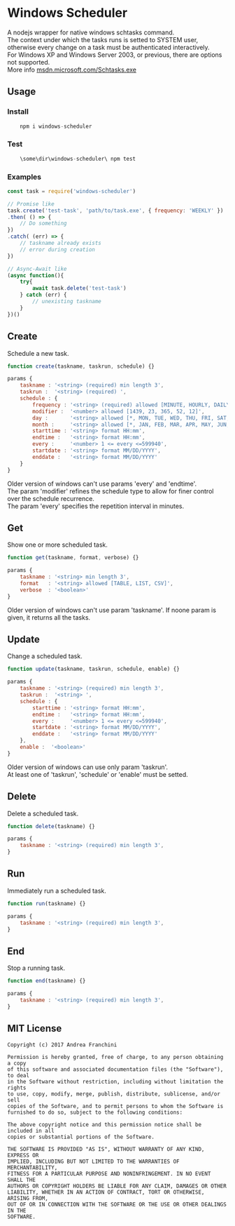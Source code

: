 # Windows Scheduler
A nodejs wrapper for native windows schtasks command.  
The context under which the tasks runs is setted to SYSTEM user, otherwise every change on a task must be authenticated interactively.  
For Windows XP and Windows Server 2003, or previous, there are options not supported.  
More info [msdn.microsoft.com/Schtasks.exe](https://msdn.microsoft.com/en-us/library/windows/desktop/bb736357(v=vs.85).aspx)

## Usage

### Install
```javascript
    npm i windows-scheduler
```

### Test
```javascript
    \some\dir\windows-scheduler\ npm test
```

### Examples
```javascript
const task = require('windows-scheduler')

// Promise like
task.create('test-task', 'path/to/task.exe', { frequency: 'WEEKLY' })
.then( () => {
    // Do something
})
.catch( (err) => {
    // taskname already exists
    // error during creation
})

// Async-Await like
(async function(){
    try{
        await task.delete('test-task')
    } catch (err) {
        // unexisting taskname
    }
})()
```

## Create
Schedule a new task.
```javascript
function create(taskname, taskrun, schedule) {}
```
```javascript
params {
    taskname : '<string> (required) min length 3',
    taskrun :  '<string> (required) ',
    schedule : {
        frequency : '<string> (required) allowed [MINUTE, HOURLY, DAILY, WEEKLY, MONTHLY]',
        modifier :  '<number> allowed [1439, 23, 365, 52, 12]',
        day :       '<string> allowed [*, MON, TUE, WED, THU, FRI, SAT, SUN]',
        month :     '<string> allowed [*, JAN, FEB, MAR, APR, MAY, JUN, JUL, AUG, SEP, OCT, NOV, DEC]',
        starttime : '<string> format HH:mm',
        endtime :   '<string> format HH:mm',
        every :     '<number> 1 <= every <=599940',
        startdate : '<string> format MM/DD/YYYY',
        enddate :   '<string> format MM/DD/YYYY'
    }
}
```
Older version of windows can't use params 'every' and 'endtime'.  
The param 'modifier' refines the schedule type to allow for finer control over the schedule recurrence.  
The param 'every' specifies the repetition interval in minutes.

## Get
Show one or more scheduled task.
```javascript
function get(taskname, format, verbose) {}
```
```javascript
params {
    taskname : '<string> min length 3',
    format   : '<string> allowed [TABLE, LIST, CSV]',
    verbose  : '<boolean>'
}
```
Older version of windows can't use param 'taskname'.
If noone param is given, it returns all the tasks.

## Update 
Change a scheduled task.
```javascript
function update(taskname, taskrun, schedule, enable) {}
```
```javascript
params {
    taskname : '<string> (required) min length 3',
    taskrun :  '<string> ',
    schedule : {
        starttime : '<string> format HH:mm',
        endtime :   '<string> format HH:mm',
        every :     '<number> 1 <= every <=599940',
        startdate : '<string> format MM/DD/YYYY',
        enddate :   '<string> format MM/DD/YYYY'
    },
    enable :  '<boolean>'
}
```
Older version of windows can use only param 'taskrun'.  
At least one of 'taskrun', 'schedule' or 'enable' must be setted.  

## Delete
Delete a scheduled task.
```javascript
function delete(taskname) {}
```
```javascript
params {
    taskname : '<string> (required) min length 3',
}
```

## Run
Immediately run a scheduled task.
```javascript
function run(taskname) {}
```
```javascript
params {
    taskname : '<string> (required) min length 3',
}
```

## End
Stop a running task.
```javascript
function end(taskname) {}
```
```javascript
params {
    taskname : '<string> (required) min length 3',
}
```

## MIT License

    Copyright (c) 2017 Andrea Franchini

    Permission is hereby granted, free of charge, to any person obtaining a copy
    of this software and associated documentation files (the "Software"), to deal
    in the Software without restriction, including without limitation the rights
    to use, copy, modify, merge, publish, distribute, sublicense, and/or sell
    copies of the Software, and to permit persons to whom the Software is
    furnished to do so, subject to the following conditions:

    The above copyright notice and this permission notice shall be included in all
    copies or substantial portions of the Software.

    THE SOFTWARE IS PROVIDED "AS IS", WITHOUT WARRANTY OF ANY KIND, EXPRESS OR
    IMPLIED, INCLUDING BUT NOT LIMITED TO THE WARRANTIES OF MERCHANTABILITY,
    FITNESS FOR A PARTICULAR PURPOSE AND NONINFRINGEMENT. IN NO EVENT SHALL THE
    AUTHORS OR COPYRIGHT HOLDERS BE LIABLE FOR ANY CLAIM, DAMAGES OR OTHER
    LIABILITY, WHETHER IN AN ACTION OF CONTRACT, TORT OR OTHERWISE, ARISING FROM,
    OUT OF OR IN CONNECTION WITH THE SOFTWARE OR THE USE OR OTHER DEALINGS IN THE
    SOFTWARE.